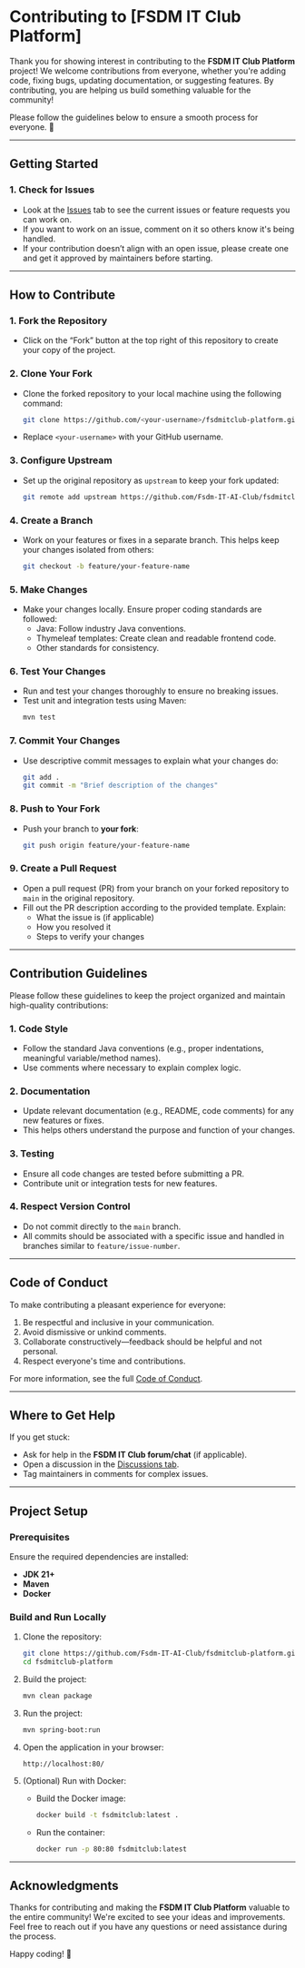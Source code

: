 # Contributing to [FSDM IT Club Platform]

Thank you for showing interest in contributing to the **FSDM IT Club Platform** project! We welcome contributions from everyone, whether you're adding code, fixing bugs, updating documentation, or suggesting features. By contributing, you are helping us build something valuable for the community!

Please follow the guidelines below to ensure a smooth process for everyone. 🙌

---

## **Getting Started**

### 1. Check for Issues
- Look at the [Issues](https://github.com/Fsdm-IT-AI-Club/fsdmitclub-platform/issues) tab to see the current issues or feature requests you can work on.
- If you want to work on an issue, comment on it so others know it's being handled.
- If your contribution doesn’t align with an open issue, please create one and get it approved by maintainers before starting.

---

## **How to Contribute**

### 1. Fork the Repository
- Click on the “Fork” button at the top right of this repository to create your copy of the project.

### 2. Clone Your Fork
- Clone the forked repository to your local machine using the following command:
  ```bash
  git clone https://github.com/<your-username>/fsdmitclub-platform.git
  ```
- Replace `<your-username>` with your GitHub username.

### 3. Configure Upstream
- Set up the original repository as `upstream` to keep your fork updated:
  ```bash
  git remote add upstream https://github.com/Fsdm-IT-AI-Club/fsdmitclub-platform.git
  ```

### 4. Create a Branch
- Work on your features or fixes in a separate branch. This helps keep your changes isolated from others:
  ```bash
  git checkout -b feature/your-feature-name
  ```

### 5. Make Changes
- Make your changes locally. Ensure proper coding standards are followed:
    - Java: Follow industry Java conventions.
    - Thymeleaf templates: Create clean and readable frontend code.
    - Other standards for consistency.

### 6. Test Your Changes
- Run and test your changes thoroughly to ensure no breaking issues.
- Test unit and integration tests using Maven:
  ```bash
  mvn test
  ```

### 7. Commit Your Changes
- Use descriptive commit messages to explain what your changes do:
  ```bash
  git add .
  git commit -m "Brief description of the changes"
  ```

### 8. Push to Your Fork
- Push your branch to **your fork**:
  ```bash
  git push origin feature/your-feature-name
  ```

### 9. Create a Pull Request
- Open a pull request (PR) from your branch on your forked repository to `main` in the original repository.
- Fill out the PR description according to the provided template. Explain:
    - What the issue is (if applicable)
    - How you resolved it
    - Steps to verify your changes

---

## **Contribution Guidelines**

Please follow these guidelines to keep the project organized and maintain high-quality contributions:

### 1. Code Style
- Follow the standard Java conventions (e.g., proper indentations, meaningful variable/method names).
- Use comments where necessary to explain complex logic.

### 2. Documentation
- Update relevant documentation (e.g., README, code comments) for any new features or fixes.
- This helps others understand the purpose and function of your changes.

### 3. Testing
- Ensure all code changes are tested before submitting a PR.
- Contribute unit or integration tests for new features.

### 4. Respect Version Control
- Do not commit directly to the `main` branch.
- All commits should be associated with a specific issue and handled in branches similar to `feature/issue-number`.

---

## **Code of Conduct**

To make contributing a pleasant experience for everyone:
1. Be respectful and inclusive in your communication.
2. Avoid dismissive or unkind comments.
3. Collaborate constructively—feedback should be helpful and not personal.
4. Respect everyone's time and contributions.

For more information, see the full [Code of Conduct](CODE_OF_CONDUCT.md).

---

## **Where to Get Help**

If you get stuck:
- Ask for help in the **FSDM IT Club forum/chat** (if applicable).
- Open a discussion in the [Discussions tab](https://github.com/Fsdm-IT-AI-Club/fsdmitclub-platform/discussions).
- Tag maintainers in comments for complex issues.

---

## **Project Setup**

### Prerequisites
Ensure the required dependencies are installed:
- **JDK 21+**
- **Maven**
- **Docker**

### Build and Run Locally
1. Clone the repository:
   ```bash
   git clone https://github.com/Fsdm-IT-AI-Club/fsdmitclub-platform.git
   cd fsdmitclub-platform
   ```

2. Build the project:
   ```bash
   mvn clean package
   ```

3. Run the project:
   ```bash
   mvn spring-boot:run
   ```

4. Open the application in your browser:
   ```
   http://localhost:80/
   ```

5. (Optional) Run with Docker:
    - Build the Docker image:
      ```bash
      docker build -t fsdmitclub:latest .
      ```
    - Run the container:
      ```bash
      docker run -p 80:80 fsdmitclub:latest
      ```

---

## **Acknowledgments**

Thanks for contributing and making the **FSDM IT Club Platform** valuable to the entire community! We're excited to see your ideas and improvements. Feel free to reach out if you have any questions or need assistance during the process.

Happy coding! 🚀